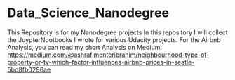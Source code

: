 # Data_Science_Nanodegree
This Repository is for my Nanodegree projects
In this repository I will collect the JuypterNootbooks I wrote for various Udacity projects. 
For the Airbnb Analysis, you can read my short Analysis on Medium: 
https://medium.com/@ashraf.menteribrahim/neighbourhood-type-of-property-or-tv-which-factor-influences-airbnb-prices-in-seatle-5bd8fb0296ae

